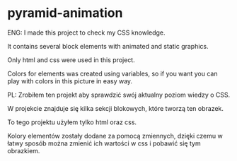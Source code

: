 # pyramid-animation
ENG:
I made this project to check my CSS knowledge. 

It contains several block elements with animated and static graphics. 

Only html and css were used in this project.

Colors for elements was created using variables, so if you want you can play with colors in this picture in easy way.

PL:
Zrobiłem ten projekt aby sprawdzić swój aktualny poziom wiedzy o CSS. 

W projekcie znajduje się kilka sekcji blokowych, które tworzą ten obrazek. 

To tego projektu użyłem tylko html oraz css.

Kolory elementów zostały dodane za pomocą zmiennych, dzięki czemu w łatwy sposób można zmienić ich wartości w css i pobawić się tym obrazkiem.
